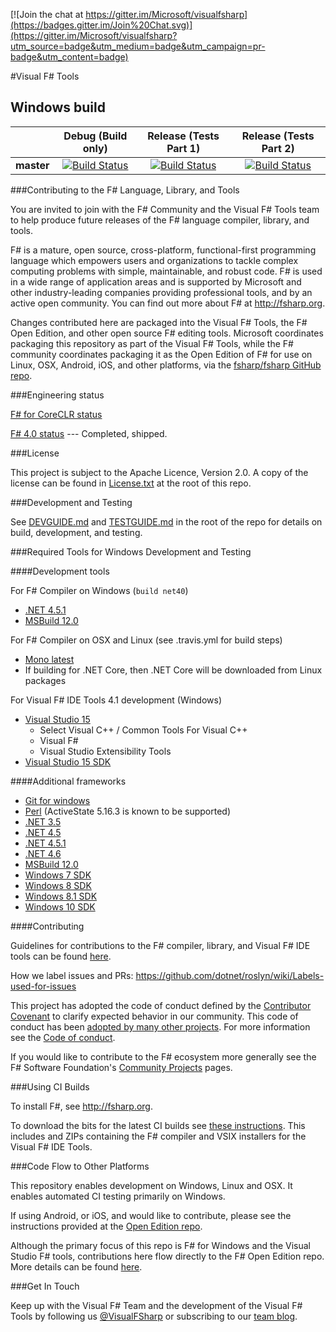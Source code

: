 
[![Join the chat at https://gitter.im/Microsoft/visualfsharp](https://badges.gitter.im/Join%20Chat.svg)](https://gitter.im/Microsoft/visualfsharp?utm_source=badge&utm_medium=badge&utm_campaign=pr-badge&utm_content=badge)

#Visual F# Tools

## Windows build

|            |Debug (Build only)|Release (Tests Part 1)|Release (Tests Part 2)|
|:----------:|:----------------:|:------------------:|:-----------------------:|
|**master**  |[![Build Status](https://ci.dot.net/buildStatus/icon?job=Microsoft_visualfsharp/master/debug_windows_nt)](https://ci.dot.net/job/Microsoft_visualfsharp/job/master/job/debug_windows_nt/)|[![Build Status](https://ci.dot.net/buildStatus/icon?job=Microsoft_visualfsharp/master/release_ci_part1_windows_nt)](https://ci.dot.net/job/Microsoft_visualfsharp/job/master/job/release_ci_part1_windows_nt/)|[![Build Status](https://ci.dot.net/buildStatus/icon?job=Microsoft_visualfsharp/master/release_ci_part2_windows_nt)](https://ci.dot.net/job/Microsoft_visualfsharp/job/master/job/release_ci_part2_windows_nt/)|

###Contributing to the F# Language, Library, and Tools

You are invited to join with the F# Community and the Visual F# Tools team to help produce future releases of the F# language compiler, library, and tools.

F# is a mature, open source, cross-platform, functional-first programming language which empowers users and organizations to tackle complex computing problems with simple, maintainable, and robust code. F# is used in a wide range of application areas and is supported by Microsoft and other industry-leading companies providing professional tools, and by an active open community. You can find out more about F# at http://fsharp.org.

Changes contributed here are packaged into the Visual F# Tools, the F# Open Edition, and other open source F# editing tools. Microsoft coordinates packaging this repository as part of the Visual F# Tools, while the F# community coordinates packaging it as the Open Edition of F# for use on Linux, OSX, Android, iOS, and other platforms, via the [fsharp/fsharp GitHub repo](https://github.com/fsharp/fsharp/).

###Engineering status

[F# for CoreCLR status](https://github.com/Microsoft/visualfsharp/wiki/F%23-for-CoreCLR---Status)

[F# 4.0 status](https://github.com/Microsoft/visualfsharp/wiki/F%23-4.0-Status)   --- Completed, shipped.

###License

This project is subject to the Apache Licence, Version 2.0. A copy of the license can be found in [License.txt](License.txt) at the root of this repo.

###Development and Testing

See [DEVGUIDE.md](DEVGUIDE.md) and [TESTGUIDE.md](TESTGUIDE.md) in the root of the repo for details on build, development, and testing.
 
###Required Tools for Windows Development and Testing

####Development tools

For F# Compiler on Windows (``build net40``)

- [.NET 4.5.1](http://www.microsoft.com/en-us/download/details.aspx?id=40779)
- [MSBuild 12.0](http://www.microsoft.com/en-us/download/details.aspx?id=40760)

For F# Compiler on OSX and Linux (see .travis.yml for build steps)

- [Mono latest](http://www.mono-project.com/download/#download-lin)
- If building for .NET Core, then .NET Core will be downloaded from Linux packages


For Visual F# IDE Tools 4.1 development (Windows)

- [Visual Studio 15](https://www.visualstudio.com/en-us/downloads/visual-studio-next-downloads-vs.aspx)
  - Select Visual C++ / Common Tools For Visual C++
  - Visual F#
  - Visual Studio Extensibility Tools
- [Visual Studio 15 SDK](https://www.visualstudio.com/en-us/downloads/visual-studio-next-downloads-vs.aspx)

####Additional frameworks

- [Git for windows](http://msysgit.github.io/)
- [Perl](http://www.perl.org/get.html#win32) (ActiveState 5.16.3 is known to be supported)
- [.NET 3.5](http://www.microsoft.com/en-us/download/details.aspx?id=21)
- [.NET 4.5](http://www.microsoft.com/en-us/download/details.aspx?id=30653)
- [.NET 4.5.1](http://www.microsoft.com/en-us/download/details.aspx?id=40779)
- [.NET 4.6](http://www.microsoft.com/en-us/download/details.aspx?id=48137)
- [MSBuild 12.0](http://www.microsoft.com/en-us/download/details.aspx?id=40760)
- [Windows 7 SDK](http://www.microsoft.com/en-us/download/details.aspx?id=8279)
- [Windows 8 SDK](http://msdn.microsoft.com/en-us/windows/desktop/hh852363.aspx)
- [Windows 8.1 SDK](http://msdn.microsoft.com/en-us/library/windows/desktop/bg162891.aspx)
- [Windows 10 SDK](https://developer.microsoft.com/en-US/windows/downloads/windows-10-sdk)

####Contributing

Guidelines for contributions to the F# compiler, library, and Visual F# IDE tools can be found [here](CONTRIBUTING.md).

How we label issues and PRs:  https://github.com/dotnet/roslyn/wiki/Labels-used-for-issues  

This project has adopted the code of conduct defined by the [Contributor Covenant](http://contributor-covenant.org/) to clarify expected behavior in our community. This code of conduct has been [adopted by many other projects](http://contributor-covenant.org/adopters/). For more information see the [Code of conduct](https://github.com/Microsoft/visualfsharp/wiki/Code-of-Conduct).

If you would like to contribute to the F# ecosystem more generally see the F# Software Foundation's [Community Projects](http://fsharp.org/community/projects/) pages.

###Using CI Builds

To install F#, see http://fsharp.org.

To download the bits for the latest CI builds see [these instructions](https://github.com/Microsoft/visualfsharp/wiki/Using-CI-Builds). This includes and ZIPs containing the F# compiler and VSIX installers for the Visual F# IDE Tools.

###Code Flow to Other Platforms

This repository enables development on Windows, Linux and OSX.  It enables automated CI testing primarily on Windows.

If using Android, or iOS, and would like to contribute, please see the instructions provided at the [Open Edition repo](https://github.com/fsharp/fsharp/#the-open-edition-of-the-f-compiler-core-library--tools).

Although the primary focus of this repo is F# for Windows and the Visual Studio F# tools, contributions here flow directly to the F# Open Edition repo.  More details can be found [here](https://github.com/Microsoft/visualfsharp/wiki/Code-Flow-to-Open-Edition).

###Get In Touch

Keep up with the Visual F# Team and the development of the Visual F# Tools by following us [@VisualFSharp](https://twitter.com/VisualFSharp) or subscribing to our [team blog](http://blogs.msdn.com/b/fsharpteam/).

